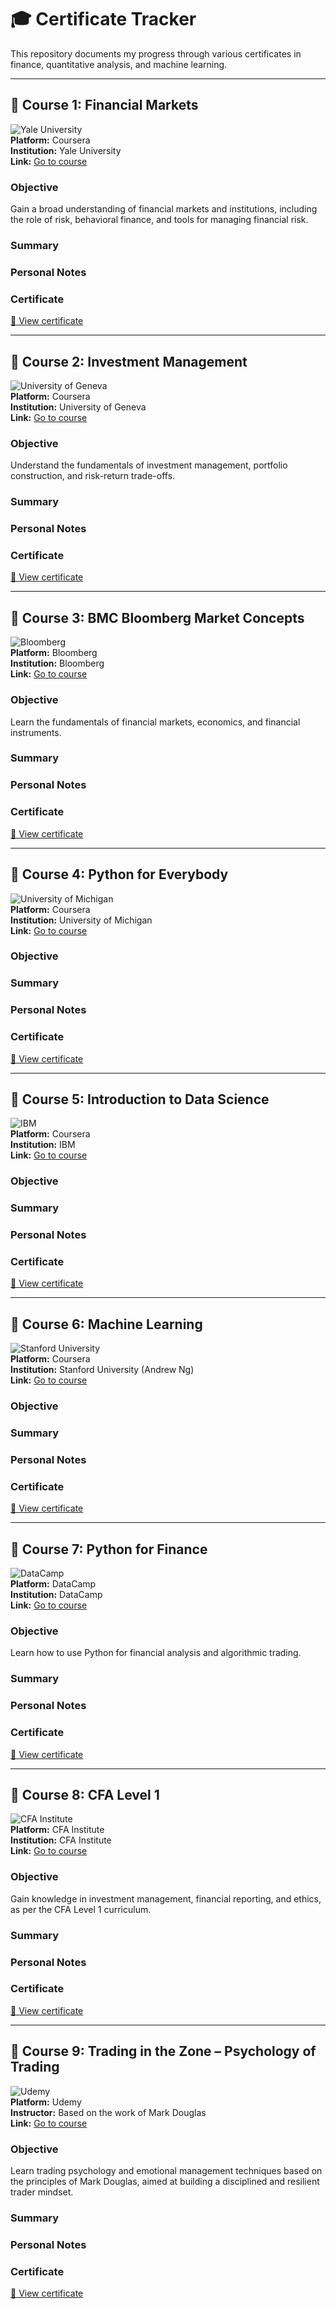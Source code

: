 # 🎓 Certificate Tracker

This repository documents my progress through various certificates in finance, quantitative analysis, and machine learning.

---

## 📘 Course 1: Financial Markets  
![Yale University](https://img.shields.io/badge/Yale_University-Financial_Markets-blue)  
**Platform:** Coursera  
**Institution:** Yale University  
**Link:** [Go to course](https://www.coursera.org/learn/financial-markets-global)

### Objective  
Gain a broad understanding of financial markets and institutions, including the role of risk, behavioral finance, and tools for managing financial risk.

### Summary  
<!-- Add summary here -->

### Personal Notes  
<!-- Add notes here -->

### Certificate  
[📄 View certificate](certificates/financial_markets.pdf)

---

## 📘 Course 2: Investment Management  
![University of Geneva](https://img.shields.io/badge/University_of_Geneva-Investment_Management-blue)  
**Platform:** Coursera  
**Institution:** University of Geneva  
**Link:** [Go to course](https://www.coursera.org/learn/investment-management)

### Objective  
Understand the fundamentals of investment management, portfolio construction, and risk-return trade-offs.

### Summary  
<!-- Add summary here -->

### Personal Notes  
<!-- Add notes here -->

### Certificate  
[📄 View certificate](certificates/investment_management.pdf)

---

## 📘 Course 3: BMC Bloomberg Market Concepts  
![Bloomberg](https://img.shields.io/badge/Bloomberg-BMC-blue)  
**Platform:** Bloomberg  
**Institution:** Bloomberg  
**Link:** [Go to course](https://www.bloomberg.com/professional/product/bloomberg-market-concepts/)

### Objective  
Learn the fundamentals of financial markets, economics, and financial instruments.

### Summary  
<!-- Add summary here -->

### Personal Notes  
<!-- Add notes here -->

### Certificate  
[📄 View certificate](certificates/bmc_bloomberg_market_concepts.pdf)

---

## 📘 Course 4: Python for Everybody  
![University of Michigan](https://img.shields.io/badge/University_of_Michigan-Python_for_Everybody-blue)  
**Platform:** Coursera  
**Institution:** University of Michigan  
**Link:** [Go to course](https://www.coursera.org/specializations/python)

### Objective  
<!-- Add objective here -->

### Summary  
<!-- Add summary here -->

### Personal Notes  
<!-- Add notes here -->

### Certificate  
[📄 View certificate](certificates/python_for_everybody.pdf)

---

## 📘 Course 5: Introduction to Data Science  
![IBM](https://img.shields.io/badge/IBM-Intro_to_Data_Science-blue)  
**Platform:** Coursera  
**Institution:** IBM  
**Link:** [Go to course](https://www.coursera.org/learn/what-is-datascience)

### Objective  
<!-- Add objective here -->

### Summary  
<!-- Add summary here -->

### Personal Notes  
<!-- Add notes here -->

### Certificate  
[📄 View certificate](certificates/data_science_ibm.pdf)

---

## 📘 Course 6: Machine Learning  
![Stanford University](https://img.shields.io/badge/Stanford_University-Machine_Learning-blue)  
**Platform:** Coursera  
**Institution:** Stanford University (Andrew Ng)  
**Link:** [Go to course](https://www.coursera.org/learn/machine-learning)

### Objective  
<!-- Add objective here -->

### Summary  
<!-- Add summary here -->

### Personal Notes  
<!-- Add notes here -->

### Certificate  
[📄 View certificate](certificates/machine_learning.pdf)

---

## 📘 Course 7: Python for Finance  
![DataCamp](https://img.shields.io/badge/DataCamp-Python_for_Finance-blue)  
**Platform:** DataCamp  
**Institution:** DataCamp  
**Link:** [Go to course](https://www.datacamp.com/courses/python-for-finance)

### Objective  
Learn how to use Python for financial analysis and algorithmic trading.

### Summary  
<!-- Add summary here -->

### Personal Notes  
<!-- Add notes here -->

### Certificate  
[📄 View certificate](certificates/python_for_finance.pdf)

---

## 📘 Course 8: CFA Level 1  
![CFA Institute](https://img.shields.io/badge/CFA_Institute-Level_1-blue)  
**Platform:** CFA Institute  
**Institution:** CFA Institute  
**Link:** [Go to course](https://www.cfainstitute.org/programs/cfa/exam)

### Objective  
Gain knowledge in investment management, financial reporting, and ethics, as per the CFA Level 1 curriculum.

### Summary  
<!-- Add summary here -->

### Personal Notes  
<!-- Add notes here -->

### Certificate  
[📄 View certificate](certificates/cfa_level_1.pdf)

---

## 📘 Course 9: Trading in the Zone – Psychology of Trading  
![Udemy](https://img.shields.io/badge/Udemy-Trading_in_the_Zone-blue)  
**Platform:** Udemy  
**Instructor:** Based on the work of Mark Douglas  
**Link:** [Go to course](https://www.udemy.com/course/trading-in-the-zone-trading-psychology-based-on-mark-douglas/)

### Objective  
Learn trading psychology and emotional management techniques based on the principles of Mark Douglas, aimed at building a disciplined and resilient trader mindset.

### Summary  
<!-- Add summary here -->

### Personal Notes  
<!-- Add personal notes here -->

### Certificate  
[📄 View certificate](certificates/trading_in_the_zone_udemy.pdf)
